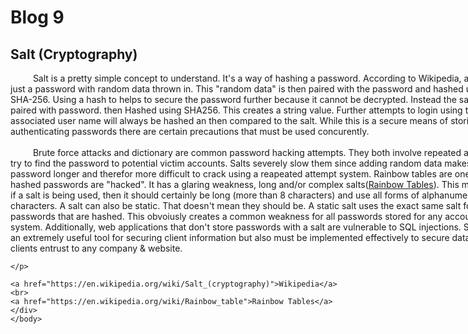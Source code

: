 <html>
	<head>
		<style>
			div{
			width: 800;
			word-wrap: break-word;
			}
		</style>
	</head>
	<body>	
		<h1>Blog 9</h1>
		<h2>Salt (Cryptography)</h2>
	<div>
	<p>
		&#x2003; &#x2003; Salt is a pretty simple concept to understand.
		It's a way of hashing a password. According to Wikipedia, a salt 
		is a just a password with random data thrown in. This "random data"
		is then paired with the password and hashed using SHA-256. Using a
		hash to helps to secure the password further because it cannot be
		decrypted. Instead the salt data is paired with password. then Hashed
		using SHA256. This creates a string value. Further attempts to login
		using the associated user name will always be hashed an then compared
		to the salt. While this is a secure means of storing and authenticating
		passwords there are certain precautions that must be used concurently.
	<br>
	<br>
		&#x2003; &#x2003; Brute force attacks and dictionary are common
		password hacking attempts. They both involve repeated attempts to
		try to find the password to potential victim accounts. Salts severely
		slow them since adding random data makes the password longer and therefor
		more difficult to crack using a reapeated attempt system. 
		Rainbow tables are one way hashed passwords are "hacked".
		It has a glaring weakness, long and/or complex salts(<a href="https://en.wikipedia.org/wiki/Rainbow_table">Rainbow Tables</a>).
		This means that if a salt is being used, then it should certainly be long (more than 8 characters)
		and use all forms of alphanumeric characters. A salt can also be static.
		That doesn't mean they should be. A static salt uses the exact same salt
		for all passwords that are hashed. This obvoiusly creates a common weakness
		for all passwords stored for any account on the system. Additionally,
		web applications that don't store passwords with a salt are vulnerable
		to SQL injections. Salts are an extremely useful tool for securing
		client information but also must be implemented effectively to 
		secure data that clients entrust to any company & website.
		
	</p>
	
	<a href="https://en.wikipedia.org/wiki/Salt_(cryptography)">Wikipedia</a>
	<br>
	<a href="https://en.wikipedia.org/wiki/Rainbow_table">Rainbow Tables</a>
	</div>
	</body>
</html>
